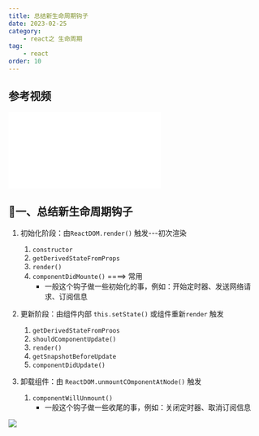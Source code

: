 ```yaml
---
title: 总结新生命周期钩子
date: 2023-02-25
category:
    - react之 生命周期
tag: 
    - react
order: 10
---
```


## 参考视频
<iframe src="//player.bilibili.com/player.html?aid=798144910&bvid=BV1wy4y1D7JT&cid=266612291&page=47" scrolling="no" border="0" frameborder="no" framespacing="0" allowfullscreen="true"> </iframe>

## 🐷一、总结新生命周期钩子

1. 初始化阶段：由`ReactDOM.render()` 触发---初次渲染
   1. `constructor`
   2. `getDerivedStateFromProps`
   3. `render()`
   4. `componentDidMounte()`  ====> 常用
      - 一般这个钩子做一些初始化的事，例如：开始定时器、发送网络请求、订阅信息

2. 更新阶段：由组件内部 `this.setState()` 或组件重新`render` 触发
   1. `getDerivedStateFromProos`
   2. `shouldComponentUpdate()`
   3. `render()`
   4. `getSnapshotBeforeUpdate`
   5. `componentDidUpdate()`

3. 卸载组件：由 `ReactDOM.unmountCOmponentAtNode()` 触发
   1. `componentWillUnmount()`
      - 一般这个钩子做一些收尾的事，例如：关闭定时器、取消订阅信息


![](https://image.zswei.xyz/img/202302252221858.png)